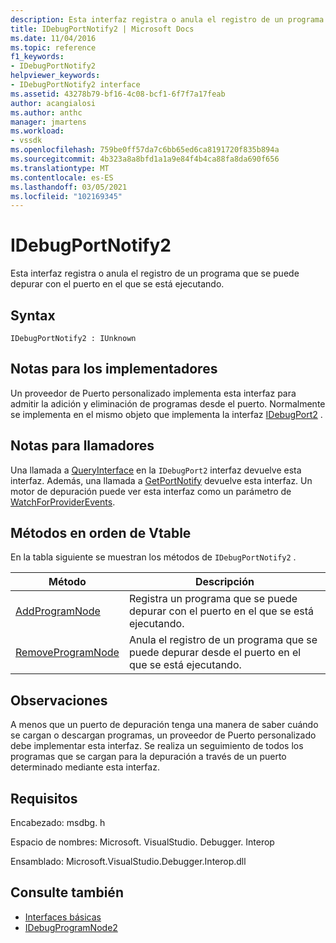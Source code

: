 ```yaml
---
description: Esta interfaz registra o anula el registro de un programa que se puede depurar con el puerto en el que se está ejecutando.
title: IDebugPortNotify2 | Microsoft Docs
ms.date: 11/04/2016
ms.topic: reference
f1_keywords:
- IDebugPortNotify2
helpviewer_keywords:
- IDebugPortNotify2 interface
ms.assetid: 43278b79-bf16-4c08-bcf1-6f7f7a17feab
author: acangialosi
ms.author: anthc
manager: jmartens
ms.workload:
- vssdk
ms.openlocfilehash: 759be0ff57da7c6bb65ed6ca8191720f835b894a
ms.sourcegitcommit: 4b323a8a8bfd1a1a9e84f4b4ca88fa8da690f656
ms.translationtype: MT
ms.contentlocale: es-ES
ms.lasthandoff: 03/05/2021
ms.locfileid: "102169345"
---
```

# <a name="idebugportnotify2"></a>IDebugPortNotify2
Esta interfaz registra o anula el registro de un programa que se puede depurar con el puerto en el que se está ejecutando.

## <a name="syntax"></a>Syntax

```
IDebugPortNotify2 : IUnknown
```

## <a name="notes-for-implementers"></a>Notas para los implementadores
 Un proveedor de Puerto personalizado implementa esta interfaz para admitir la adición y eliminación de programas desde el puerto. Normalmente se implementa en el mismo objeto que implementa la interfaz [IDebugPort2](../../../extensibility/debugger/reference/idebugport2.md) .

## <a name="notes-for-callers"></a>Notas para llamadores
 Una llamada a [QueryInterface](/cpp/atl/queryinterface) en la `IDebugPort2` interfaz devuelve esta interfaz. Además, una llamada a [GetPortNotify](../../../extensibility/debugger/reference/idebugdefaultport2-getportnotify.md) devuelve esta interfaz. Un motor de depuración puede ver esta interfaz como un parámetro de [WatchForProviderEvents](../../../extensibility/debugger/reference/idebugprogramprovider2-watchforproviderevents.md).

## <a name="methods-in-vtable-order"></a>Métodos en orden de Vtable
 En la tabla siguiente se muestran los métodos de `IDebugPortNotify2` .

|Método|Descripción|
|------------|-----------------|
|[AddProgramNode](../../../extensibility/debugger/reference/idebugportnotify2-addprogramnode.md)|Registra un programa que se puede depurar con el puerto en el que se está ejecutando.|
|[RemoveProgramNode](../../../extensibility/debugger/reference/idebugportnotify2-removeprogramnode.md)|Anula el registro de un programa que se puede depurar desde el puerto en el que se está ejecutando.|

## <a name="remarks"></a>Observaciones
 A menos que un puerto de depuración tenga una manera de saber cuándo se cargan o descargan programas, un proveedor de Puerto personalizado debe implementar esta interfaz. Se realiza un seguimiento de todos los programas que se cargan para la depuración a través de un puerto determinado mediante esta interfaz.

## <a name="requirements"></a>Requisitos
 Encabezado: msdbg. h

 Espacio de nombres: Microsoft. VisualStudio. Debugger. Interop

 Ensamblado: Microsoft.VisualStudio.Debugger.Interop.dll

## <a name="see-also"></a>Consulte también
- [Interfaces básicas](../../../extensibility/debugger/reference/core-interfaces.md)
- [IDebugProgramNode2](../../../extensibility/debugger/reference/idebugprogramnode2.md)

